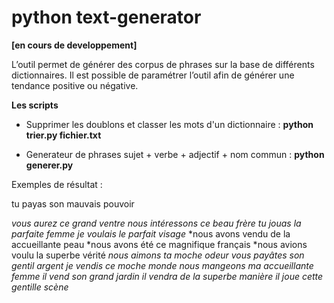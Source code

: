# python text-generator 
**[en cours de developpement]**

L’outil permet de générer des corpus de phrases sur la base de différents dictionnaires. Il est possible de paramétrer l’outil afin de générer une tendance positive ou négative.

**Les scripts**

- Supprimer les doublons et classer les mots d'un dictionnaire :  **python trier.py fichier.txt**

- Generateur de phrases sujet + verbe + adjectif + nom commun :  **python generer.py**


Exemples de résultat : 

tu payas son ﻿mauvais pouvoir

*vous aurez ce grand ventre*
*nous intéressons ce beau frère*
*tu jouas la parfaite femme*
*je voulais le parfait visage*
*nous avons vendu de la accueillante peau
*nous avons été ce magnifique français
*nous avions voulu la superbe vérité
*nous aimons ta moche odeur
vous payâtes son gentil argent
je vendis ce moche monde
nous mangeons ma accueillante femme
il vend son grand jardin
il vendra de la superbe manière
il joue cette gentille scène*
